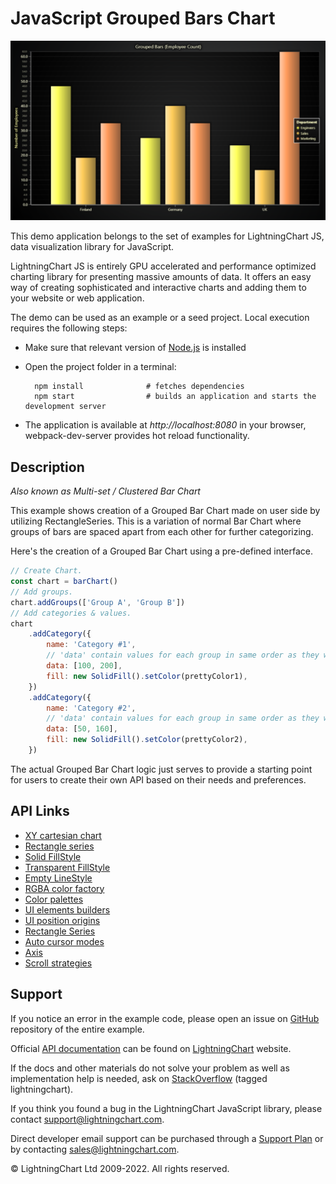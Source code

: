 # JavaScript Grouped Bars Chart

![JavaScript Grouped Bars Chart](groupedBars-darkGold.png)

This demo application belongs to the set of examples for LightningChart JS, data visualization library for JavaScript.

LightningChart JS is entirely GPU accelerated and performance optimized charting library for presenting massive amounts of data. It offers an easy way of creating sophisticated and interactive charts and adding them to your website or web application.

The demo can be used as an example or a seed project. Local execution requires the following steps:

-   Make sure that relevant version of [Node.js](https://nodejs.org/en/download/) is installed
-   Open the project folder in a terminal:

          npm install              # fetches dependencies
          npm start                # builds an application and starts the development server

-   The application is available at _http://localhost:8080_ in your browser, webpack-dev-server provides hot reload functionality.


## Description

_Also known as Multi-set / Clustered Bar Chart_

This example shows creation of a Grouped Bar Chart made on user side by utilizing RectangleSeries. This is a variation of normal Bar Chart where groups of bars are spaced apart from each other for further categorizing.

Here's the creation of a Grouped Bar Chart using a pre-defined interface.

```javascript
// Create Chart.
const chart = barChart()
// Add groups.
chart.addGroups(['Group A', 'Group B'])
// Add categories & values.
chart
    .addCategory({
        name: 'Category #1',
        // 'data' contain values for each group in same order as they were defined before.
        data: [100, 200],
        fill: new SolidFill().setColor(prettyColor1),
    })
    .addCategory({
        name: 'Category #2',
        // 'data' contain values for each group in same order as they were defined before.
        data: [50, 160],
        fill: new SolidFill().setColor(prettyColor2),
    })
```

The actual Grouped Bar Chart logic just serves to provide a starting point for users to create their own API based on their needs and preferences.


## API Links

* [XY cartesian chart]
* [Rectangle series]
* [Solid FillStyle]
* [Transparent FillStyle]
* [Empty LineStyle]
* [RGBA color factory]
* [Color palettes]
* [UI elements builders]
* [UI position origins]
* [Rectangle Series]
* [Auto cursor modes]
* [Axis]
* [Scroll strategies]


## Support

If you notice an error in the example code, please open an issue on [GitHub][0] repository of the entire example.

Official [API documentation][1] can be found on [LightningChart][2] website.

If the docs and other materials do not solve your problem as well as implementation help is needed, ask on [StackOverflow][3] (tagged lightningchart).

If you think you found a bug in the LightningChart JavaScript library, please contact support@lightningchart.com.

Direct developer email support can be purchased through a [Support Plan][4] or by contacting sales@lightningchart.com.

[0]: https://github.com/Arction/
[1]: https://lightningchart.com/lightningchart-js-api-documentation/
[2]: https://lightningchart.com
[3]: https://stackoverflow.com/questions/tagged/lightningchart
[4]: https://lightningchart.com/support-services/

© LightningChart Ltd 2009-2022. All rights reserved.


[XY cartesian chart]: https://lightningchart.com/js-charts/api-documentation/v4.2.0/classes/ChartXY.html
[Rectangle series]: https://lightningchart.com/js-charts/api-documentation/v4.2.0/classes/RectangleSeries.html
[Solid FillStyle]: https://lightningchart.com/js-charts/api-documentation/v4.2.0/classes/SolidFill.html
[Transparent FillStyle]: https://lightningchart.com/js-charts/api-documentation/v4.2.0/variables/emptyFill-1.html
[Empty LineStyle]: https://lightningchart.com/js-charts/api-documentation/v4.2.0/variables/emptyLine.html
[RGBA color factory]: https://lightningchart.com/js-charts/api-documentation/v4.2.0/functions/ColorRGBA.html
[Color palettes]: https://lightningchart.com/js-charts/api-documentation/v4.2.0/variables/ColorPalettes.html
[UI elements builders]: https://lightningchart.com/js-charts/api-documentation/v4.2.0/variables/UIElementBuilders.html
[UI position origins]: https://lightningchart.com/js-charts/api-documentation/v4.2.0/variables/UIOrigins.html
[Rectangle Series]: https://lightningchart.com/js-charts/api-documentation/v4.2.0/classes/RectangleSeries.html
[Auto cursor modes]: https://lightningchart.com/js-charts/api-documentation/v4.2.0/enums/AutoCursorModes.html
[Axis]: https://lightningchart.com/js-charts/api-documentation/v4.2.0/classes/Axis.html
[Scroll strategies]: https://lightningchart.com/js-charts/api-documentation/v4.2.0/variables/AxisScrollStrategies.html

